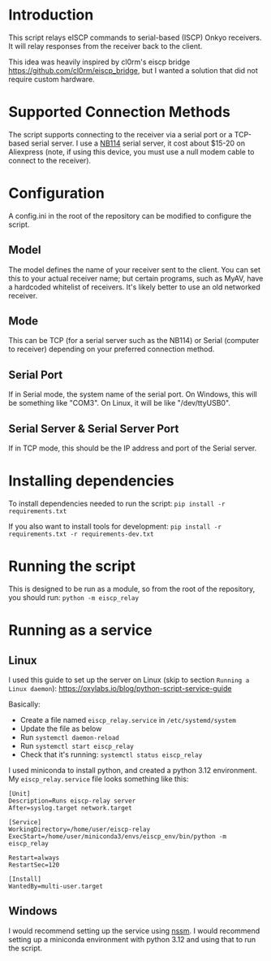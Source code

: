 # Introduction

This script relays eISCP commands to serial-based (ISCP) Onkyo receivers. It will relay responses from the receiver back to the client.

This idea was heavily inspired by cl0rm's eiscp bridge https://github.com/cl0rm/eiscp_bridge, but I wanted a solution that did not require custom hardware.

# Supported Connection Methods

The script supports connecting to the receiver via a serial port or a TCP-based serial server. I use a [NB114](https://www.cdebyte.com/products/NB114) serial server, it cost about $15-20 on Aliexpress (note, if using this device, you must use a null modem cable to connect to the receiver).

# Configuration

A config.ini in the root of the repository can be modified to configure the script.

## Model

The model defines the name of your receiver sent to the client. You can set this to your actual receiver name; but certain programs, such as MyAV, have a hardcoded whitelist of receivers. It's likely better to use an old networked receiver.

## Mode

This can be TCP (for a serial server such as the NB114) or Serial (computer to receiver) depending on your preferred connection method.

## Serial Port

If in Serial mode, the system name of the serial port. On Windows, this will be something like "COM3". On Linux, it will be like "/dev/ttyUSB0".

## Serial Server & Serial Server Port

If in TCP mode, this should be the IP address and port of the Serial server.

# Installing dependencies

To install dependencies needed to run the script:
`pip install -r requirements.txt`

If you also want to install tools for development:
`pip install -r requirements.txt -r requirements-dev.txt`

# Running the script

This is designed to be run as a module, so from the root of the repository, you should run:
`python -m eiscp_relay`

# Running as a service

## Linux

I used this guide to set up the server on Linux (skip to section `Running a Linux daemon`):
https://oxylabs.io/blog/python-script-service-guide

Basically:

 * Create a file named `eiscp_relay.service` in `/etc/systemd/system`
 * Update the file as below
 * Run `systemctl daemon-reload`
 * Run `systemctl start eiscp_relay`
 * Check that it's running: `systemctl status eiscp_relay`


I used miniconda to install python, and created a python 3.12 environment. My `eiscp_relay.service` file looks something like this:

```
[Unit]
Description=Runs eiscp-relay server
After=syslog.target network.target

[Service]
WorkingDirectory=/home/user/eiscp-relay
ExecStart=/home/user/miniconda3/envs/eiscp_env/bin/python -m eiscp_relay

Restart=always
RestartSec=120

[Install]
WantedBy=multi-user.target
```

## Windows

I would recommend setting up the service using [nssm](https://nssm.cc). I would recommend setting up a miniconda environment with python 3.12 and using that to run the script.
